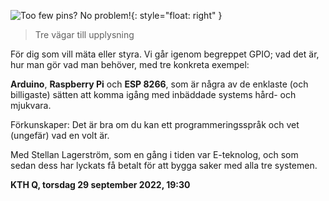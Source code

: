 <!-- 
.. title: Inbäddade system och GPIO
.. slug: gpio
.. date: 2022-09-08 22:36:00 CET
.. description: 
.. category: 2022
-->

![Too few pins?  No problem!](/images/gpio.jpg){: style="float: right" }

> Tre vägar till upplysning

För dig som vill mäta eller styra. Vi går igenom begreppet GPIO; vad
det är, hur man gör vad man behöver, med tre konkreta exempel:

**Arduino**, **Raspberry Pi** och **ESP 8266**, som är några av de
enklaste (och billigaste) sätten att komma igång med inbäddade systems
hård- och mjukvara.

Förkunskaper: Det är bra om du kan ett programmeringsspråk och vet
(ungefär) vad en volt är.

Med Stellan Lagerström, som en gång i tiden var E-teknolog, och som
sedan dess har lyckats få betalt för att bygga saker med alla tre
systemen.

**KTH Q, torsdag 29 september 2022, 19:30**
